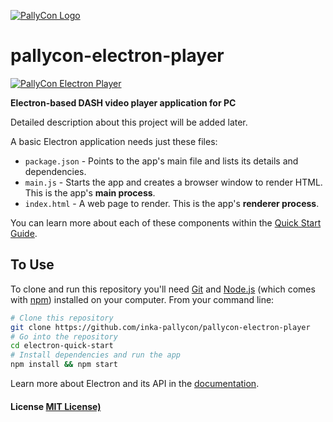 [![PallyCon Logo](https://pallycon.com/wp-content/uploads/2015/03/logo_pallycon.png)](https://pallycon.com/)

# pallycon-electron-player

[![PallyCon Electron Player](http://www.pallycon.com/pallycon-test/img/pallycon-electron-screenshot.png)](http://www.pallycon.com/pallycon-test/electron-demo.html)

**Electron-based DASH video player application for PC**

Detailed description about this project will be added later. 

A basic Electron application needs just these files:

- `package.json` - Points to the app's main file and lists its details and dependencies.
- `main.js` - Starts the app and creates a browser window to render HTML. This is the app's **main process**.
- `index.html` - A web page to render. This is the app's **renderer process**.

You can learn more about each of these components within the [Quick Start Guide](http://electron.atom.io/docs/latest/tutorial/quick-start).

## To Use

To clone and run this repository you'll need [Git](https://git-scm.com) and [Node.js](https://nodejs.org/en/download/) (which comes with [npm](http://npmjs.com)) installed on your computer. From your command line:

```bash
# Clone this repository
git clone https://github.com/inka-pallycon/pallycon-electron-player
# Go into the repository
cd electron-quick-start
# Install dependencies and run the app
npm install && npm start
```

Learn more about Electron and its API in the [documentation](http://electron.atom.io/docs/latest).

#### License [MIT License)](LICENSE.md)
